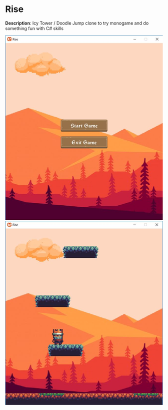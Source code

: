 # Rise
<p><b>Description</b>: Icy Tower / Doodle Jump clone to try monogame and do something fun with C# skills</p>
<img src="https://github.com/ivke080/Rise/blob/master/screenshots/menu.JPG" />
<img src="https://github.com/ivke080/Rise/blob/master/screenshots/game_1.JPG" />
